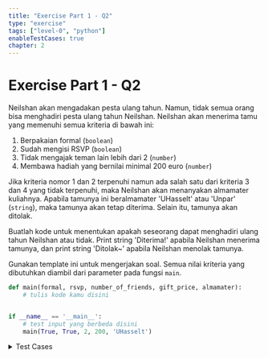 ```yaml
---
title: "Exercise Part 1 - Q2"
type: "exercise"
tags: ["level-0", "python"]
enableTestCases: true
chapter: 2
---
```


# Exercise Part 1 - Q2

Neilshan akan mengadakan pesta ulang tahun. Namun, tidak semua orang bisa menghadiri pesta ulang tahun Neilshan. Neilshan akan menerima tamu yang memenuhi semua kriteria di bawah ini:

1. Berpakaian formal (`boolean`)
2. Sudah mengisi RSVP (`boolean`)
3. Tidak mengajak teman lain lebih dari 2 (`number`)
4. Membawa hadiah yang bernilai minimal 200 euro (`number`)

Jika kriteria nomor 1 dan 2 terpenuhi namun ada salah satu dari kriteria 3 dan 4 yang tidak terpenuhi, maka Neilshan akan menanyakan almamater kuliahnya. Apabila tamunya ini beralmamater 'UHasselt' atau 'Unpar' (`string`), maka tamunya akan tetap diterima. Selain itu, tamunya akan ditolak.

Buatlah kode untuk menentukan apakah seseorang dapat menghadiri ulang tahun Neilshan atau tidak. Print string 'Diterima!' apabila Neilshan menerima tamunya, dan print string 'Ditolak~' apabila Neilshan menolak tamunya.

Gunakan template ini untuk mengerjakan soal. Semua nilai kriteria yang dibutuhkan diambil dari parameter pada fungsi `main`.

```python
def main(formal, rsvp, number_of_friends, gift_price, almamater):
    # tulis kode kamu disini


if __name__ == '__main__':
    # test input yang berbeda disini
    main(True, True, 2, 200, 'UHasselt')
```

<details>
<summary>Test Cases</summary>

```
Input:
True True 2 200 'UHasselt'

Output:
'Diterima!'
```

```
Input:
True True 2 200 'BSI'

Output:
'Diterima!'
```

```
Input:
True True 2 100 'Unpar'

Output:
'Diterima!'
```

```
Input:
True False 2 200 'Unpar'

Output:
'Ditolak~'
```

```
Input:
True True 5 200 'Unpar'

Output:
'Diterima!'
```

</details>
